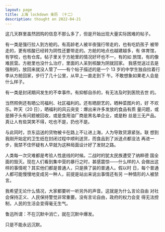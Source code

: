```yaml
---
layout: page
title: 上海 lockdown 亲历 （十二）
description: thought on 2022-04-21
---
```



这几天群里虽然团购的信息不那么多了，但是开始出现大量实际困难的帖子。

有一类是强行拉人到方舱的。有高龄老人被半夜强行带走的，也有吃奶孩子
被带走的，更有核酸已经转为阴性还要带走的。方舱的地点也越建越多，有
体育馆，有学校，也有仓库。帖子里关于方舱里的情况好坏也不一，有的如
旅馆，有的像难民营。方舱里也没什么治疗，里面的人呆到核酸为阴就回家。
我感觉送过去是强制的，放回来就没人管了——有个帖子描述的是一个 13
岁的中学生独自拉着行李从方舱回家，步行了几十公里，从早上一直走到下
午。不敢想象如果老人会是什么样子。

有一类是封闭期间发生的不幸事件。有抑郁自杀的，有无法及时到医院去世
的。

当然照例还有晒公司福利、社区福利的。还有晒厨艺的，晒种菜图片的，好
不欢乐。昨天（20 日），晒福利的风云突变：爆出来许多发放的食品有质
量问题，或是狮子头有问题被回收，或是食用油厂商是黑名单企业，或是粉
丝是三无产品。真让人有些哭笑不得，吃也不是，扔也不是。

与此同时，京东运送的货物被卡在路上不让进上海，人为导致货源紧张。联
想到我刚开始定的卫生纸在封闭过程中顺利送货，而食品到了派送点都没法
再进一步，我禁不住怀疑有人早就为这种局面设计好了发财之路。

人类每一次灾难都是考验人性底线的时候。二战时的犹太民族遭受了纳粹德
国全面的毁灭。现在人们看到集中营的暴行之时，甚感震惊——什么样的人
会做出这样的事情呢？其实他们都是普通人，只是换了装的普通人。假以时
日，每个普通人都可能慢慢地变成另一种人，前提是站出来说出事情还有另
一种情形的人被禁言。

我希望无论什么情况，大家都要听一听另外的声音。这就是为什么言论自由
对社会保持正义、人民保持警觉非常重要。没有言论自由，政府的权力会变
得无法控制，人民的生活会变得毫无生气。

鲁迅所谓：不在沉默中消亡，就在沉默中爆发。

只是不能永远沉默。